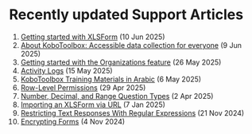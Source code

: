 # Recently updated Support Articles

<!--This page is auto generated using the `scripts/last-updated.py` script, do not update manually-->
1. [Getting started with XLSForm](getting_started_xlsform.md) (10 Jun 2025)
1. [About KoboToolbox: Accessible data collection for everyone](about_kobotoolbox.md) (9 Jun 2025)
1. [Getting started with the Organizations feature](getting_started_organization_feature.md) (26 May 2025)
1. [Activity Logs](activity_logs.md) (15 May 2025)
1. [KoboToolbox Training Materials in Arabic](training_arabic.md) (6 May 2025)
1. [Row-Level Permissions](row_level_permissions.md) (29 Apr 2025)
1. [Number, Decimal, and Range Question Types](number_decimal_range.md) (2 Apr 2025)
1. [Importing an XLSForm via URL](xls_url.md) (7 Jan 2025)
1. [Restricting Text Responses With Regular Expressions](restrict_responses.md) (21 Nov 2024)
1. [Encrypting Forms](encrypting_forms.md) (4 Nov 2024)
